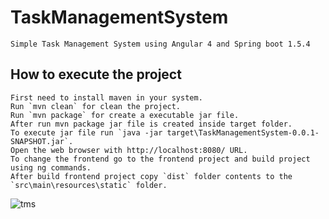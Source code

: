# TaskManagementSystem
	Simple Task Management System using Angular 4 and Spring boot 1.5.4

## How to execute the project

	First need to install maven in your system.
	Run `mvn clean` for clean the project.
	Run `mvn package` for create a executable jar file.
	After run mvn package jar file is created inside target folder.
	To execute jar file run `java -jar target\TaskManagementSystem-0.0.1-SNAPSHOT.jar`.
	Open the web browser with http://localhost:8080/ URL.
	To change the frontend go to the frontend project and build project using ng commands.
	After build frontend project copy `dist` folder contents to the `src\main\resources\static` folder.
	
![tms](https://user-images.githubusercontent.com/353851/27143627-9f5342ee-514c-11e7-94f6-fd8b97002e55.png)



